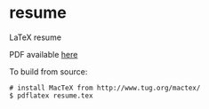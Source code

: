 # resume

LaTeX resume

PDF available [here](https://github.com/keyan/resume/blob/master/resume.pdf)

To build from source:

```
# install MacTeX from http://www.tug.org/mactex/
$ pdflatex resume.tex
```
